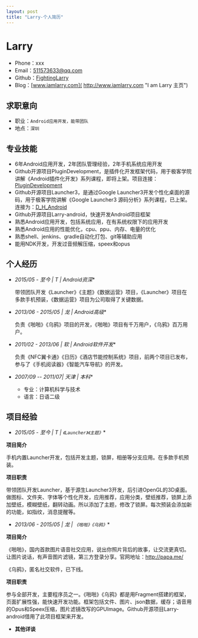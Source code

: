 ```yaml
---
layout: post
title: "Larry-个人简历"
---
```

# Larry

- Phone：xxx
- Email：511573633@qq.com
- Github：[FightingLarry](https://github.com/FightingLarry)
- Blog：[www.iamlarry.com]( http://www.iamlarry.com "I am Larry 主页")

## 求职意向

- 职业：`Android应用开发，能带团队`
- 地点：`深圳`

## 专业技能

- 6年Android应用开发，2年团队管理经验，2年手机系统应用开发
- Github开源项目PluginDevelopment，是插件化开发框架代码，用于极客学院讲解《Android插件化开发》系列课程，即将上架。项目连接：[PluginDevelopment](https://github.com/FightingLarry/PluginDevelopment)
- Github开源项目Launcher3，是通过Google Launcher3开发个性化桌面的源码，用于极客学院讲解《Google Launcher3 源码分析》系列课程，已上架。连接为：[D_H_Android](http://my.jikexueyuan.com/0yqagaXgV/record/)
- Github开源项目Larry-android，快速开发Android项目框架
- 熟悉Android应用开发，包括系统应用，在有系统权限下的应用开发
- 熟悉Android应用的性能优化，cpu、ppu、内存、电量的优化
- 熟悉shell、jenkins、gradle自动化打包、git等辅助应用
- 能用NDK开发，开发过音频解压缩，speex和opus

## 个人经历

- **2015/05 - 至今 | T* | Android资深**

  带领团队开发《Launcher》《主题》《数据运营》项目，《Launcher》项目在多款手机预装，《数据运营》项目为公司取得了关键数据。

- **2013/06 - 2015/05 | 龙* | Android高级**

  负责《啪啪》《乌鸦》项目的开发，《啪啪》项目有千万用户，《乌鸦》百万用户。

- **2011/02 - 2013/06 | 软* | Android软件开发**

  负责《NFC翼卡通》《日历》《酒店节能控制系统》项目，前两个项目已发布，参与了《手机阅读器》《智能汽车导航》的开发。

- **2007/09 -- 2011/07| 天津* | 本科**

  - 专业：计算机科学与技术
  - 语言：日语二级


## 项目经验

- **2015/05 - 至今 | T* | `《Launcher》《主题》`**

**项目简介**

  手机内置Launcher开发，包括开发主题，锁屏，相册等分支应用。在多款手机预装。

**项目职责**

  带领团队开发Launcher，基于源生Launcher3开发，后引进OpenGL的3D桌面。做图标、文件夹、字体等个性化开发，应用推荐，应用分类，壁纸推荐，锁屏上添加壁纸，模糊壁纸，翻转动画。所以添加了主题，修改了锁屏。每次预装会添加新的功能，如指纹，消息提醒等。

- **2013/06 - 2015/05 | 龙* | `《啪啪》《乌鸦》`**

**项目简介**

  《啪啪》，国内首款图片语音社交应用，说出你照片背后的故事，让交流更真切。让图片说话，有声音图片滤镜，第三方登录分享。官网地址：http://papa.me/

  《乌鸦》，匿名社交软件，已下线。

**项目职责**

  参与全部开发，主要程序员之一。《啪啪》《乌鸦》都是用Fragment搭建的框架，页面扩展性强，能快速开发功能。框架包括文件、图片、json数据，缓存；语音用的Opus和Speex压缩，图片滤镜改写的GPUImage。Github开源项目Larry-android借用了此项目框架来开发。

- **其他详谈**

  ​